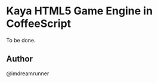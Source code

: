 Kaya HTML5 Game Engine in CoffeeScript
======================================

To be done.

Author
------

@imdreamrunner
